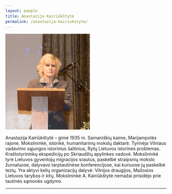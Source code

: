 ```yaml
---
layout: paople
title: Anastazija Kairiūkštytė
permalink: /anastazija-kairiukstyte/
---
```



<img alt="Anastazija Kairiūkštytė" src="/img/people/anastazija-kairiukstyte.jpg" src-gp="{{site.pageurl}}/img/people/anastazija-kairiukstyte.jpg">

Anastazija Kairiūkštytė – gimė 1935 m. Samaniškių kaime, Marijampolės rajone. Mokslininkė, istorikė, humanitarinių mokslų daktarė. Tyrinėja Vilniaus vadavimo sąjungos istorinius šaltinius, Rytų Lietuvos istorines problemas. Kraštotyrininkų ekspedicijų po Skriaudžių apylinkes vadovė. Mokslininkė tyrė Lietuvos gyventojų migracijos srautus, paskelbė straipsnių mokslo žurnaluose, dalyvavo tarptautinėse konferencijose, kai kuriuose jų paskelbė tezių. Yra aktyvi kelių organizacijų dalyvė: Vilnijos draugijos, Mažosios Lietuvos tarybos ir kitų. Mokslininkė A. Kairiūkštytė nemažai prisidėjo prie tautinės sąmonės ugdymo.

-------------


